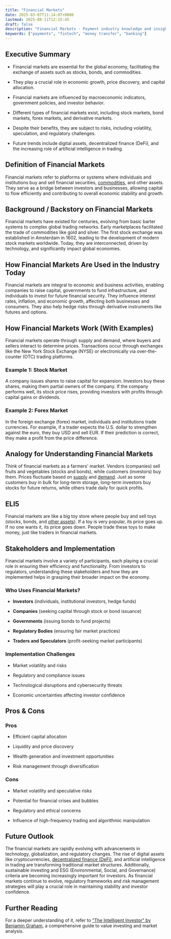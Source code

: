 ```yaml
---
title: "Financial Markets"
date: 2025-03-07T11:14:07+0000
lastmod: 2025-08-11T12:15:45
draft: false
description: "Financial Markets - Payment industry knowledge and insights"
keywords: ["payments", "fintech", "money transfer", "banking"]
---
```


## Executive Summary

- Financial markets are essential for the global economy, facilitating the exchange of assets such as stocks, bonds, and commodities.

- They play a crucial role in economic growth, price discovery, and capital allocation.

- Financial markets are influenced by macroeconomic indicators, government policies, and investor behavior.

- Different types of financial markets exist, including stock markets, bond markets, forex markets, and derivative markets.

- Despite their benefits, they are subject to risks, including volatility, speculation, and regulatory challenges.

- Future trends include digital assets, decentralized finance (DeFi), and the increasing role of artificial intelligence in trading.

## Definition of Financial Markets

Financial markets refer to platforms or systems where individuals and institutions buy and sell financial securities, [commodities](https://faisalkhanllc.xyz/resources/payments-wiki/c/commodities-market/), and other assets. They serve as a bridge between investors and businesses, allowing capital to flow efficiently and contributing to overall economic stability and growth.

## Background / Backstory on Financial Markets

Financial markets have existed for centuries, evolving from basic barter systems to complex global trading networks. Early marketplaces facilitated the trade of commodities like gold and silver. The first stock exchange was established in Amsterdam in 1602, leading to the development of modern stock markets worldwide. Today, they are interconnected, driven by technology, and significantly impact global economies.

## How Financial Markets Are Used in the Industry Today

Financial markets are integral to economic and business activities, enabling companies to raise capital, governments to fund infrastructure, and individuals to invest for future financial security. They influence interest rates, inflation, and economic growth, affecting both businesses and consumers. They also help hedge risks through derivative instruments like futures and options.

## How Financial Markets Work (With Examples)

Financial markets operate through supply and demand, where buyers and sellers interact to determine prices. Transactions occur through exchanges like the New York Stock Exchange (NYSE) or electronically via over-the-counter (OTC) trading platforms.

### Example 1: Stock Market

A company issues shares to raise capital for expansion. Investors buy these shares, making them partial owners of the company. If the company performs well, its stock price rises, providing investors with profits through capital gains or dividends.

### Example 2: Forex Market

In the foreign exchange (forex) market, individuals and institutions trade currencies. For example, if a trader expects the U.S. dollar to strengthen against the euro, they buy USD and sell EUR. If their prediction is correct, they make a profit from the price difference.

## Analogy for Understanding Financial Markets

Think of financial markets as a farmers' market. Vendors (companies) sell fruits and vegetables (stocks and bonds), while customers (investors) buy them. Prices fluctuate based on [supply](https://faisalkhanllc.xyz/resources/payments-wiki/e/elastic-supply/) and [demand](https://faisalkhanllc.xyz/resources/payments-wiki/e/elastic-demand/). Just as some customers buy in bulk for long-term storage, long-term investors buy stocks for future returns, while others trade daily for quick profits.

## ELI5

Financial markets are like a big toy store where people buy and sell toys (stocks, bonds, and [other assets](https://faisalkhanllc.xyz/resources/payments-wiki/d/digital-assets/)). If a toy is very popular, its price goes up. If no one wants it, its price goes down. People trade these toys to make money, just like traders in financial markets.

## Stakeholders and Implementation

Financial markets involve a variety of participants, each playing a crucial role in ensuring their efficiency and functionality. From investors to regulators, understanding these stakeholders and how they are implemented helps in grasping their broader impact on the economy.

### Who Uses Financial Markets?

- **Investors** (individuals, institutional investors, hedge funds)

- **Companies** (seeking capital through stock or bond issuance)

- **Governments** (issuing bonds to fund projects)

- **Regulatory Bodies** (ensuring fair market practices)

- **Traders and Speculators** (profit-seeking market participants)

### Implementation Challenges

- Market volatility and risks

- Regulatory and compliance issues

- Technological disruptions and cybersecurity threats

- Economic uncertainties affecting investor confidence

## Pros & Cons

### Pros

- Efficient capital allocation

- Liquidity and price discovery

- Wealth generation and investment opportunities

- Risk management through diversification

### Cons

- Market volatility and speculative risks

- Potential for financial crises and bubbles

- Regulatory and ethical concerns

- Influence of high-frequency trading and algorithmic manipulation

## Future Outlook

The financial markets are rapidly evolving with advancements in technology, globalization, and regulatory changes. The rise of digital assets like cryptocurrencies, [decentralized finance (DeFi)](https://faisalkhanllc.xyz/resources/payments-wiki/d/decentralized-finance-defi/), and artificial intelligence in trading are transforming traditional market structures. Additionally, sustainable investing and ESG (Environmental, Social, and Governance) criteria are becoming increasingly important for investors. As financial markets continue to evolve, regulatory frameworks and risk management strategies will play a crucial role in maintaining stability and investor confidence.

## Further Reading

For a deeper understanding of it, refer to ["The Intelligent Investor" by Benjamin Graham](https://www.goodreads.com/book/show/106835.The_Intelligent_Investor), a comprehensive guide to value investing and market analysis.